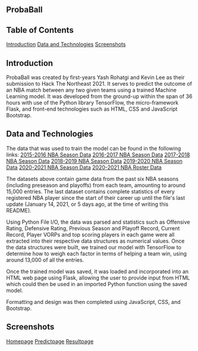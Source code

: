 ## ProbaBall


## Table of Contents
[Introduction](#introduction)
[Data and Technologies](#data-and-technologies)
[Screenshots](#screenshots)

## Introduction
ProbaBall was created by first-years Yash Rohatgi and Kevin Lee as their submission to Hack The Northeast 2021.
It serves to predict the outcome of an NBA match between any two given teams using a trained Machine Learning model.
It was developed from the ground-up within the span of 36 hours with use of the Python library TensorFlow, the micro-framework
Flask, and front-end technologies such as HTML, CSS and JavaScript Bootstrap.


## Data and Technologies
The data that was used to train the model can be found in the following links:
[2015-2016 NBA Season Data](#http://data.nba.com/data/10s/v2015/json/mobile_teams/nba/2015/league/00_full_schedule.json)
[2016-2017 NBA Season Data](#http://data.nba.com/data/10s/v2015/json/mobile_teams/nba/2016/league/00_full_schedule.json)
[2017-2018 NBA Season Data](#http://data.nba.com/data/10s/v2015/json/mobile_teams/nba/2017/league/00_full_schedule.json)
[2018-2019 NBA Season Data](#http://data.nba.com/data/10s/v2015/json/mobile_teams/nba/2018/league/00_full_schedule.json)
[2019-2020 NBA Season Data](#http://data.nba.com/data/10s/v2015/json/mobile_teams/nba/2019/league/00_full_schedule.json)
[2020-2021 NBA Season Data](#http://data.nba.com/data/10s/v2015/json/mobile_teams/nba/2020/league/00_full_schedule.json)
[2020-2021 NBA Roster Data](#https://raw.githubusercontent.com/alexnoob/BasketBall-GM-Rosters/master/2020-21.NBA.Roster.json)

The datasets above contain game data from the past six NBA seasons (including preseason and playoffs) from each team, amounting to around
15,000 entries. The last dataset contains complete statistics of every registered NBA player since the start of their career up until
the file's last update (January 14, 2021, or 5 days ago, at the time of writing this README).

Using Python File I/O, the data was parsed and statistics such as Offensive Rating, Defensive Rating, Previous Season and Playoff Record,
Current Record, Player VORPs and top scoring players in each game were all extracted into their respective data structures as numerical values.
Once the data structures were built, we trained our model with TensorFlow to determine how to weigh each factor in terms of helping a team win, using around 
13,000 of all the entries.

Once the trained model was saved, it was loaded and incorporated into an HTML web page using Flask, allowing the user to provide input from HTML
which could then be used in an imported Python function using the saved model.

Formatting and design was then completed using JavaScript, CSS, and Bootstrap.


## Screenshots
[Homepage](#/static/indexss.png/)
[Predictpage](#/static/predictss.png/)
[Resultpage](#/static/resultss.png/)
